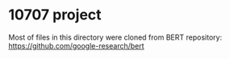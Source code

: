 

# 10707 project

Most of files in this directory were cloned from BERT repository:
    https://github.com/google-research/bert
    
    
